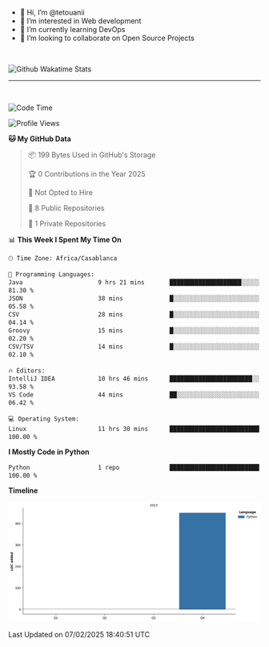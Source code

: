 - 👋 Hi, I’m @tetouanii
- 👀 I’m interested in Web development
- 🌱 I’m currently learning DevOps
- 💞️ I’m looking to collaborate on Open Source Projects

<br/>


![Github Wakatime Stats](https://github-readme-stats.vercel.app/api/wakatime/?username=@walidbosso&layout=compact&&theme=default&link="https://www.github.com/USERNAME/") 

--- 

<br/>


  
<!--START_SECTION:waka-->
![Code Time](http://img.shields.io/badge/Code%20Time-260%20hrs%2022%20mins-blue)

![Profile Views](http://img.shields.io/badge/Profile%20Views-0-blue)

**🐱 My GitHub Data** 

> 📦 199 Bytes Used in GitHub's Storage 
 > 
> 🏆 0 Contributions in the Year 2025
 > 
> 🚫 Not Opted to Hire
 > 
> 📜 8 Public Repositories 
 > 
> 🔑 1 Private Repositories 
 > 
📊 **This Week I Spent My Time On** 

```text
🕑︎ Time Zone: Africa/Casablanca

💬 Programming Languages: 
Java                     9 hrs 21 mins       ████████████████████░░░░░   81.30 % 
JSON                     38 mins             █░░░░░░░░░░░░░░░░░░░░░░░░   05.58 % 
CSV                      28 mins             █░░░░░░░░░░░░░░░░░░░░░░░░   04.14 % 
Groovy                   15 mins             █░░░░░░░░░░░░░░░░░░░░░░░░   02.20 % 
CSV/TSV                  14 mins             █░░░░░░░░░░░░░░░░░░░░░░░░   02.10 % 

🔥 Editors: 
IntelliJ IDEA            10 hrs 46 mins      ███████████████████████░░   93.58 % 
VS Code                  44 mins             ██░░░░░░░░░░░░░░░░░░░░░░░   06.42 % 

💻 Operating System: 
Linux                    11 hrs 30 mins      █████████████████████████   100.00 % 
```

**I Mostly Code in Python** 

```text
Python                   1 repo              █████████████████████████   100.00 % 
```



**Timeline**

![Lines of Code chart](https://raw.githubusercontent.com/tetouanii/tetouanii/main/assets/bar_graph.png)


 Last Updated on 07/02/2025 18:40:51 UTC
<!--END_SECTION:waka-->
